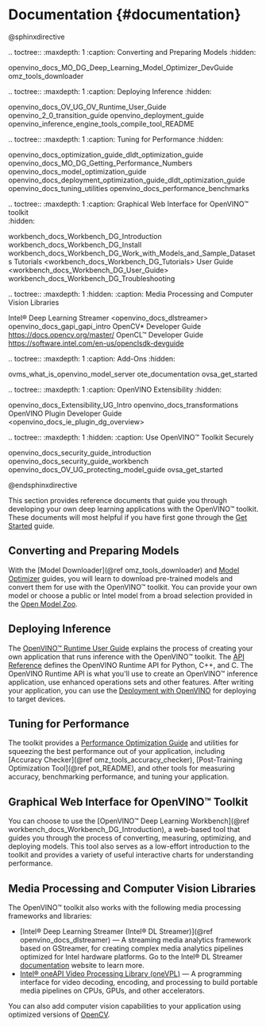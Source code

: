 # Documentation {#documentation}

@sphinxdirective

.. toctree::
   :maxdepth: 1
   :caption: Converting and Preparing Models
   :hidden:

   openvino_docs_MO_DG_Deep_Learning_Model_Optimizer_DevGuide
   omz_tools_downloader


.. toctree::
   :maxdepth: 1
   :caption: Deploying Inference
   :hidden:

   openvino_docs_OV_UG_OV_Runtime_User_Guide
   openvino_2_0_transition_guide
   openvino_deployment_guide
   openvino_inference_engine_tools_compile_tool_README


.. toctree::
   :maxdepth: 1
   :caption: Tuning for Performance
   :hidden:

   openvino_docs_optimization_guide_dldt_optimization_guide
   openvino_docs_MO_DG_Getting_Performance_Numbers
   openvino_docs_model_optimization_guide
   openvino_docs_deployment_optimization_guide_dldt_optimization_guide
   openvino_docs_tuning_utilities
   openvino_docs_performance_benchmarks


.. toctree::
   :maxdepth: 1
   :caption: Graphical Web Interface for OpenVINO™ toolkit  
   :hidden:

   workbench_docs_Workbench_DG_Introduction
   workbench_docs_Workbench_DG_Install
   workbench_docs_Workbench_DG_Work_with_Models_and_Sample_Datasets
   Tutorials <workbench_docs_Workbench_DG_Tutorials>
   User Guide <workbench_docs_Workbench_DG_User_Guide>
   workbench_docs_Workbench_DG_Troubleshooting

.. toctree::
   :maxdepth: 1
   :hidden:
   :caption: Media Processing and Computer Vision Libraries

   Intel® Deep Learning Streamer <openvino_docs_dlstreamer>
   openvino_docs_gapi_gapi_intro
   OpenCV* Developer Guide <https://docs.opencv.org/master/>
   OpenCL™ Developer Guide <https://software.intel.com/en-us/openclsdk-devguide>   

.. toctree::
   :maxdepth: 1
   :caption: Add-Ons
   :hidden:

   ovms_what_is_openvino_model_server
   ote_documentation
   ovsa_get_started

.. toctree::
   :maxdepth: 1
   :caption: OpenVINO Extensibility
   :hidden:

   openvino_docs_Extensibility_UG_Intro
   openvino_docs_transformations
   OpenVINO Plugin Developer Guide <openvino_docs_ie_plugin_dg_overview>
   
.. toctree::
   :maxdepth: 1
   :hidden:
   :caption: Use OpenVINO™ Toolkit Securely
   
   openvino_docs_security_guide_introduction
   openvino_docs_security_guide_workbench
   openvino_docs_OV_UG_protecting_model_guide
   ovsa_get_started

@endsphinxdirective

This section provides reference documents that guide you through developing your own deep learning applications with the OpenVINO™ toolkit. These documents will most helpful if you have first gone through the [Get Started](get_started.md) guide.

## Converting and Preparing Models
With the [Model Downloader](@ref omz_tools_downloader) and [Model Optimizer](MO_DG/Deep_Learning_Model_Optimizer_DevGuide.md) guides, you will learn to download pre-trained models and convert them for use with the OpenVINO™ toolkit. You can provide your own model or choose a public or Intel model from a broad selection provided in the [Open Model Zoo](model_zoo.md).

## Deploying Inference
The [OpenVINO™ Runtime User Guide](./OV_Runtime_UG/openvino_intro.md) explains the process of creating your own application that runs inference with the OpenVINO™ toolkit. The [API Reference](./api_references.html) defines the OpenVINO Runtime API for Python, C++, and C. The OpenVINO Runtime API is what you'll use to create an OpenVINO™ inference application, use enhanced operations sets and other features. After writing your application, you can use the [Deployment with OpenVINO](./OV_Runtime_UG/deployment/deployment_intro.md) for deploying to target devices.

## Tuning for Performance
The toolkit provides a [Performance Optimization Guide](optimization_guide/dldt_optimization_guide.md) and utilities for squeezing the best performance out of your application, including [Accuracy Checker](@ref omz_tools_accuracy_checker), [Post-Training Optimization Tool](@ref pot_README), and other tools for measuring accuracy, benchmarking performance, and tuning your application.

## Graphical Web Interface for OpenVINO™ Toolkit
You can choose to use the [OpenVINO™ Deep Learning Workbench](@ref workbench_docs_Workbench_DG_Introduction), a web-based tool that guides you through the process of converting, measuring, optimizing, and deploying models. This tool also serves as a low-effort introduction to the toolkit and provides a variety of useful interactive charts for understanding performance.

## Media Processing and Computer Vision Libraries

The OpenVINO™ toolkit also works with the following media processing frameworks and libraries:

* [Intel® Deep Learning Streamer (Intel® DL Streamer)](@ref openvino_docs_dlstreamer) — A streaming media analytics framework based on GStreamer, for creating complex media analytics pipelines optimized for Intel hardware platforms. Go to the Intel® DL Streamer [documentation](https://dlstreamer.github.io/) website to learn more.
* [Intel® oneAPI Video Processing Library (oneVPL)](https://www.intel.com/content/www/us/en/develop/documentation/oneapi-programming-guide/top/api-based-programming/intel-oneapi-video-processing-library-onevpl.html) — A programming interface for video decoding, encoding, and processing to build portable media pipelines on CPUs, GPUs, and other accelerators.

You can also add computer vision capabilities to your application using optimized versions of [OpenCV](https://opencv.org/).


